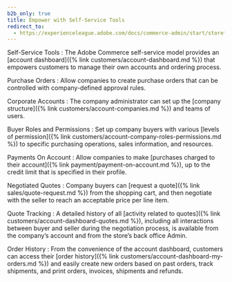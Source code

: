 ```yaml
---
b2b_only: true
title: Empower with Self-Service Tools
redirect_to:
  - https://experienceleague.adobe.com/docs/commerce-admin/start/storefront/enhanced-experiences.html
---
```


Self-Service Tools
:  The Adobe Commerce self-service model provides an [account dashboard]({% link customers/account-dashboard.md %}) that empowers customers to manage their own accounts and ordering process.

Purchase Orders
:  Allow companies to create purchase orders that can be controlled with company-defined approval rules.

Corporate Accounts
:  The company administrator can set up the [company structure]({% link customers/account-companies.md %}) and teams of users.

Buyer Roles and Permissions
:  Set up company buyers with various [levels of permission]({% link customers/account-company-roles-permissions.md %}) to specific purchasing operations, sales information, and resources.

Payments On Account
:  Allow companies to make [purchases charged to their account]({% link payment/payment-on-account.md %}), up to the credit limit that is specified in their profile.

Negotiated Quotes
:  Company buyers can [request a quote]({% link sales/quote-request.md %}) from the shopping cart, and then negotiate with the seller to reach an acceptable price per line item.

Quote Tracking
:  A detailed history of all [activity related to quotes]({% link customers/account-dashboard-quotes.md %}), including all interactions between buyer and seller during the negotiation process, is available from the company’s account and from the store’s back office Admin.

Order History
:  From the convenience of the account dashboard, customers can access their [order history]({% link customers/account-dashboard-my-orders.md %}) and easily create new orders based on past orders, track shipments, and print orders, invoices, shipments and refunds.
